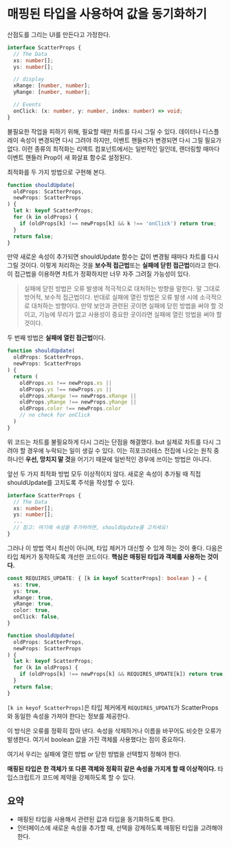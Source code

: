 # 매핑된 타입을 사용하여 값을 동기화하기

산점도를 그리는 UI를 만든다고 가정한다.

```ts
interface ScatterProps {
  // The Data
  xs: number[];
  ys: number[];

  // display
  xRange: [number, number];
  yRange: [number, number];

  // Events
  onClick: (x: number, y: number, index: number) => void;
}
```

불필요한 작업을 피하기 위해, 필요할 때만 차트를 다시 그릴 수 있다. 데이터나 디스플레이 속성이 변경되면 다시 그려야 하지만, 이벤트 핸들러가 변경되면 다시 그릴 필요가 없다. 이런 종류의 최적화는 리액트 컴포넌트에서는 일반적인 일인데, 렌더링할 때마다 이벤트 핸들러 Prop이 새 화살표 함수로 설정된다.

최적화를 두 가지 방법으로 구현해 본다.

```ts
function shouldUpdate(
  oldProps: ScatterProps,
  newProps: ScatterProps
) {
  let k: keyof ScatterProps;
  for (k in oldProps) {
    if (oldProps[k] !== newProps[k] && k !== 'onClick') return true;
  }
  return false;
}
```

만약 새로운 속성이 추가되면 shouldUpdate 함수는 값이 변경될 때마다 차트를 다시 그릴 것이다. 이렇게 처리하는 것을 **보수적 접근법**또는 **실패에 닫힌 접근법**이라고 한다. 이 접근법을 이용하면 차트가 정확하지만 너무 자주 그려질 가능성이 있다.

> 실패에 닫힌 방법은 오류 발생에 적극적으로 대처하는 방향을 말한다. 말 그대로 방어적, 보수적 접근법이다. 반대로 실패에 열린 방법은 오류 발생 시에 소극적으로 대처하는 방향이다. 만약 보안과 관련된 곳이면 실패에 닫힌 방법을 써야 할 것이고, 기능에 무리가 없고 사용성이 중요한 곳이라면 실패에 열린 방법을 써야 할 것이다.

두 번째 방법은 **실패에 열린 접근법**이다.

```ts
function shouldUpdate(
  oldProps: ScatterProps,
  newProps: ScatterProps
) {
  return (
    oldProps.xs !== newProps.xs ||
    oldProps.ys !== newProps.ys ||
    oldProps.xRange !== newProps.xRange ||
    oldProps.yRange !== newProps.yRange ||
    oldProps.color !== newProps.color
    // no check for onClick
  )
}
```

위 코드는 차트를 불필요하게 다시 그리는 단점을 해결했다. but 실제로 차트를 다시 그려야 할 경우에 누락되는 일이 생길 수 있다. 이는 히포크라테스 전집에 나오는 원칙 중 하나인 **우선, 망치지 말 것**을 어기기 때문에 일반적인 경우에 쓰이는 방법은 아니다.

앞선 두 가지 최적화 방법 모두 이상적이지 않다. 새로운 속성이 추가될 때 직접 shouldUpdate를 고치도록 주석을 작성할 수 있다.

```ts
interface ScatterProps {
  // The Data
  xs: number[];
  ys: number[];
  ...
  // 참고: 여기에 속성을 추가하려면, shouldUpdate를 고치세요!
}
```

그러나 이 방법 역시 최선이 아니며, 타입 체커가 대신할 수 있게 하는 것이 좋다. 다음은 타입 체커가 동작하도록 개선한 코드이다. **핵심은 매핑된 타입과 객체를 사용하는 것이다.**

```ts
const REQUIRES_UPDATE: { [k in keyof ScatterProps]: boolean } = {
  xs: true,
  ys: true,
  xRange: true,
  yRange: true,
  color: true,
  onClick: false,
}

function shouldUpdate(
  oldProps: ScatterProps,
  newProps: ScatterProps
) {
  let k: keyof ScatterProps;
  for (k in oldProps) {
    if (oldProps[k] !== newProps[k] && REQUIRES_UPDATE[k]) return true;
  }
  return false;
}
```

`[k in keyof ScatterProps]`은 타입 체커에게 `REQUIRES_UPDATE`가 ScatterProps와 동일한 속성을 가져야 한다는 정보를 제공한다.

이 방식은 오류를 정확히 잡아 낸다. 속성을 삭제하거나 이름을 바꾸어도 비슷한 오류가 발생한다. 여기서 boolean 값을 가진 객체를 사용했다는 점이 중요하다.

여기서 우리는 실패에 열린 방법 or 닫힌 방법을 선택할지 정해야 한다.

**매핑된 타입은 한 객체가 또 다른 객체와 정확히 같은 속성을 가지게 할 때 이상적이다.** 타입스크립트가 코드에 제약을 강제하도록 할 수 있다.

## 요약
- 매핑된 타입을 사용해서 관련된 값과 타입을 동기화하도록 한다.
- 인터페이스에 새로운 속성을 추가할 때, 선택을 강제하도록 매핑된 타입을 고려해야 한다.
